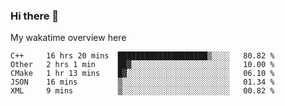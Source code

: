 ### Hi there 👋

<!--
**Jassy930/Jassy930** is a ✨ _special_ ✨ repository because its `README.md` (this file) appears on your GitHub profile.

Here are some ideas to get you started:

- 🔭 I’m currently working on ...
- 🌱 I’m currently learning ...
- 👯 I’m looking to collaborate on ...
- 🤔 I’m looking for help with ...
- 💬 Ask me about ...
- 📫 How to reach me: ...
- 😄 Pronouns: ...
- ⚡ Fun fact: ...
-->

My wakatime overview here
<!--START_SECTION:waka-->
```text
C++     16 hrs 20 mins  ████████████████████▒░░░░   80.82 % 
Other   2 hrs 1 min     ██▓░░░░░░░░░░░░░░░░░░░░░░   10.00 % 
CMake   1 hr 13 mins    █▓░░░░░░░░░░░░░░░░░░░░░░░   06.10 % 
JSON    16 mins         ▒░░░░░░░░░░░░░░░░░░░░░░░░   01.34 % 
XML     9 mins          ▒░░░░░░░░░░░░░░░░░░░░░░░░   00.82 % 
```
<!--END_SECTION:waka-->
